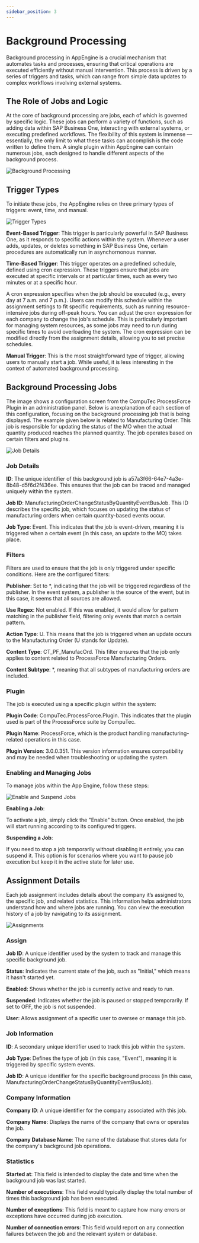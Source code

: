 ```yaml
---
sidebar_position: 3
---
```


# Background Processing

Background processing in AppEngine is a crucial mechanism that automates tasks and processes, ensuring that critical operations are executed efficiently without manual intervention. This process is driven by a series of triggers and tasks, which can range from simple data updates to complex workflows involving external systems.

## The Role of Jobs and Logic

At the core of background processing are jobs, each of which is governed by specific logic. These jobs can perform a variety of functions, such as adding data within SAP Business One, interacting with external systems, or executing predefined workflows. The flexibility of this system is immense — essentially, the only limit to what these tasks can accomplish is the code written to define them. A single plugin within AppEngine can contain numerous jobs, each designed to handle different aspects of the background process.

![Background Processing](./media/background-processing/background-processing.png)

## Trigger Types

To initiate these jobs, the AppEngine relies on three primary types of triggers: event, time, and manual.

![Trigger Types](./media/background-processing/trigger-types.png)

**Event-Based Trigger**: This trigger is particularly powerful in SAP Business One, as it responds to specific actions within the system. Whenever a user adds, updates, or deletes something in SAP Business One, certain procedures are automatically run in asynchornonous manner.

**Time-Based Trigger**: This trigger operates on a predefined schedule, defined using cron expression. These triggers ensure that jobs are executed at specific intervals or at particular times, such as every two minutes or at a specific hour.

A cron expression specifies when the job should be executed (e.g., every day at 7 a.m. and 7 p.m.). Users can modify this schedule within the assignment settings to fit specific requirements, such as running resource-intensive jobs during off-peak hours. You can adjust the cron expression for each company to change the job's schedule. This is particularly important for managing system resources, as some jobs may need to run during specific times to avoid overloading the system. The cron expression can be modified directly from the assignment details, allowing you to set precise schedules.

**Manual Trigger**: This is the most straightforward type of trigger, allowing users to manually start a job. While useful, it is less interesting in the context of automated background processing.

## Background Processing Jobs

The image shows a configuration screen from the CompuTec ProcessForce Plugin in an administration panel. Below is anexplanation of each section of this configuration, focusing on the background processing job that is being displayed. The example given below is related to Manufacturing Order. This job is responsible for updating the status of the MO when the actual quantity produced reaches the planned quantity. The job operates based on certain filters and plugins.

![Job Details](./media/background-processing/job-details.png)  <!-- TODO: Update screenshot -->

### Job Details

**ID**: The unique identifier of this background job is a57a3f66-64e7-4a3e-8b48-d5f6d2f436ee. This ensures that the job can be traced and managed uniquely within the system.

**Job ID**: ManufacturingOrderChangeStatusByQuantityEventBusJob. This ID describes the specific job, which focuses on updating the status of manufacturing orders when certain quantity-based events occur.

**Job Type**: Event. This indicates that the job is event-driven, meaning it is triggered when a certain event (in this case, an update to the MO) takes place.

### Filters

Filters are used to ensure that the job is only triggered under specific conditions. Here are the configured filters:

**Publisher**: Set to *, indicating that the job will be triggered regardless of the publisher. In the event system, a publisher is the source of the event, but in this case, it seems that all sources are allowed.

**Use Regex**: Not enabled. If this was enabled, it would allow for pattern matching in the publisher field, filtering only events that match a certain pattern.

**Action Type**: U. This means that the job is triggered when an update occurs to the Manufacturing Order (U stands for Update).

**Content Type**: CT_PF_ManufacOrd. This filter ensures that the job only applies to content related to ProcessForce Manufacturing Orders.

**Content Subtype**: *, meaning that all subtypes of manufacturing orders are included.

### Plugin

The job is executed using a specific plugin within the system:

**Plugin Code**: CompuTec.ProcessForce.Plugin. This indicates that the plugin used is part of the ProcessForce suite by CompuTec.

**Plugin Name**: ProcessForce, which is the product handling manufacturing-related operations in this case.

**Plugin Version**: 3.0.0.351. This version information ensures compatibility and may be needed when troubleshooting or updating the system.

### Enabling and Managing Jobs

To manage jobs within the App Engine, follow these steps:

![Enable and Suspend Jobs](./media/background-processing/enable-disable.png) <!-- TODO: Update Screenshot-->

**Enabling a Job**:

To activate a job, simply click the "Enable" button. Once enabled, the job will start running according to its configured triggers.

**Suspending a Job**:

If you need to stop a job temporarily without disabling it entirely, you can suspend it. This option is for scenarios where you want to pause job execution but keep it in the active state for later use.

## Assignment Details

Each job assignment includes details about the company it’s assigned to, the specific job, and related statistics. This information helps administrators understand how and where jobs are running. You can view the execution history of a job by navigating to its assignment.

![Assignments](./media/background-processing/assignments.png) <!-- TODO: Update Screenshot-->

### Assign

**Job ID**: A unique identifier used by the system to track and manage this specific background job.

**Status**: Indicates the current state of the job, such as "Initial," which means it hasn't started yet.

**Enabled**: Shows whether the job is currently active and ready to run.

**Suspended**: Indicates whether the job is paused or stopped temporarily. If set to OFF, the job is not suspended.

**User**: Allows assignment of a specific user to oversee or manage this job.

### Job Information

**ID**: A secondary unique identifier used to track this job within the system.

**Job Type**: Defines the type of job (in this case, "Event"), meaning it is triggered by specific system events.

**Job ID**: A unique identifier for the specific background process (in this case, ManufacturingOrderChangeStatusByQuantityEventBusJob).

### Company Information

**Company ID**: A unique identifier for the company associated with this job.

**Company Name**: Displays the name of the company that owns or operates the job.

**Company Database Name**: The name of the database that stores data for the company's background job operations.

### Statistics

**Started at**: This field is intended to display the date and time when the background job was last started.

**Number of executions**: This field would typically display the total number of times this background job has been executed.

**Number of exceptions**: This field is meant to capture how many errors or exceptions have occurred during job execution.

**Number of connection errors**: This field would report on any connection failures between the job and the relevant system or database.

<!-- TODO: Add description and screenshot for executions -->